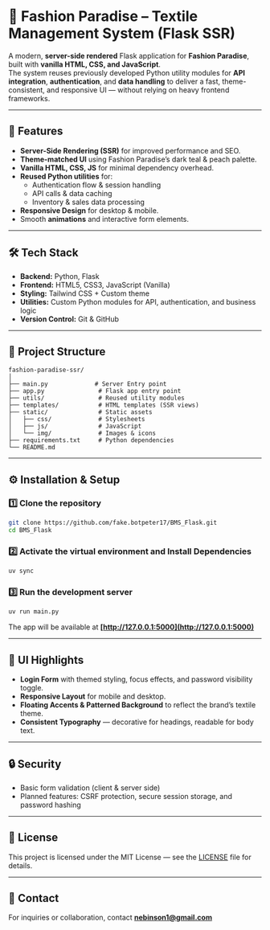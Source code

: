 # 🧵 Fashion Paradise – Textile Management System (Flask SSR)

A modern, **server-side rendered** Flask application for **Fashion Paradise**, built with **vanilla HTML, CSS, and JavaScript**.  
The system reuses previously developed Python utility modules for **API integration**, **authentication**, and **data handling** to deliver a fast, theme-consistent, and responsive UI — without relying on heavy frontend frameworks.

---

## 🌟 Features

- **Server-Side Rendering (SSR)** for improved performance and SEO.
- **Theme-matched UI** using Fashion Paradise’s dark teal & peach palette.
- **Vanilla HTML, CSS, JS** for minimal dependency overhead.
- **Reused Python utilities** for:
  - Authentication flow & session handling
  - API calls & data caching
  - Inventory & sales data processing
- **Responsive Design** for desktop & mobile.
- Smooth **animations** and interactive form elements.

---

## 🛠 Tech Stack

- **Backend:** Python, Flask
- **Frontend:** HTML5, CSS3, JavaScript (Vanilla)
- **Styling:** Tailwind CSS + Custom theme
- **Utilities:** Custom Python modules for API, authentication, and business logic
- **Version Control:** Git & GitHub

---

## 📂 Project Structure

```
fashion-paradise-ssr/
│
├── main.py             # Server Entry point
├── app.py               # Flask app entry point
├── utils/               # Reused utility modules
├── templates/           # HTML templates (SSR views)
├── static/              # Static assets
│   ├── css/             # Stylesheets
│   ├── js/              # JavaScript
│   └── img/             # Images & icons
├── requirements.txt     # Python dependencies
└── README.md
````
---

## ⚙️ Installation & Setup

### 1️⃣ Clone the repository
```bash
git clone https://github.com/fake.botpeter17/BMS_Flask.git
cd BMS_Flask
````

### 2️⃣ Activate the virtual environment and Install Dependencies

```bash
uv sync
```


### 3️⃣ Run the development server

```bash
uv run main.py
```

The app will be available at **[http://127.0.0.1:5000](http://127.0.0.1:5000)**

---

## 🎨 UI Highlights

* **Login Form** with themed styling, focus effects, and password visibility toggle.
* **Responsive Layout** for mobile and desktop.
* **Floating Accents & Patterned Background** to reflect the brand’s textile theme.
* **Consistent Typography** — decorative for headings, readable for body text.

---

## 🔒 Security

* Basic form validation (client & server side)
* Planned features: CSRF protection, secure session storage, and password hashing

---

## 📝 License

This project is licensed under the MIT License — see the [LICENSE](LICENSE) file for details.

---

## 📧 Contact

For inquiries or collaboration, contact **[nebinson1@gmail.com](mailto:your-nebinson1@gmail.com)**
